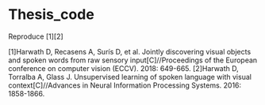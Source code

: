# Thesis_code
Reproduce [1][2] 

[1]Harwath D, Recasens A, Surís D, et al. Jointly discovering visual objects and spoken words from raw sensory input[C]//Proceedings of the European conference on computer vision (ECCV). 2018: 649-665.
[2]Harwath D, Torralba A, Glass J. Unsupervised learning of spoken language with visual context[C]//Advances in Neural Information Processing Systems. 2016: 1858-1866.
